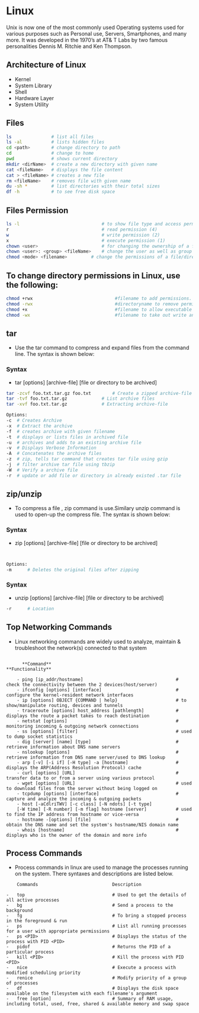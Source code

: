 # Linux 
Unix is now one of the most commonly used Operating systems used for various purposes such as Personal use, Servers, Smartphones, and many more. It was developed in the 1970’s at AT& T Labs by two famous personalities Dennis M. Ritchie and Ken Thompson.

## Architecture of Linux
- Kernel
- System Library
- Shell
- Hardware Layer
- System Utility

## Files
```sh
ls               # list all files
ls -al           # lists hidden files
cd <path>        # change directory to path
cd               # change to home
pwd              # shows current directory
mkdir <dirName>  # create a new directory with given name
cat <fileName>   # displays the file content
cat > <fileName> # creates a new file
rm <fileName>    # removes file with given name
du -sh *         # list directories with their total sizes 
df -h            # to see free disk space

```

## Files Permission
```sh
ls -l                              	# to show file type and access permission
r                                  	# read permission (4)
w                                  	# write permission (2)
x                                  	# execute permission (1)
chown <user>                       	# for changing the ownership of a file/directory
chown <user>: <group> <fileName>   	# change the user as well as group for a file or directory
chmod <mode> <filename>			# change the permissions of a file/directory

```

## To change directory permissions in Linux, use the following:
```sh
chmod +rwx                               #filename to add permissions.
chmod -rwx                               #directoryname to remove permissions.
chmod +x                                 #filename to allow executable permissions.
chmod -wx                                #filename to take out write and executable permissions.
```
## tar
- Use the tar command to compress and expand files from the command line. The syntax is shown below:

### Syntax
- tar [options] [archive-file] [file or directory to be archived] 

```sh
tar -zcvf foo.txt.tar.gz foo.txt		# Create a zipped archive-file
tar -tvf foo.txt.tar.gz				# List archive files
tar -xvf foo.txt.tar.gz				# Extracting archive-file

Options:
-c 	# Creates Archive 
-x 	# Extract the archive 
-f 	# creates archive with given filename 
-t 	# displays or lists files in archived file 
-u 	# archives and adds to an existing archive file 
-v 	# Displays Verbose Information 
-A 	# Concatenates the archive files 
-z 	# zip, tells tar command that creates tar file using gzip 
-j 	# filter archive tar file using tbzip 
-W 	# Verify a archive file 
-r 	# update or add file or directory in already existed .tar file
```
## zip/unzip
- To compress a file , zip command is use.Similary unzip command is used to open-up the compress file. The syntax is shown below:

### Syntax
- zip [options] [archive-file] [file or directory to be archived]

```sh


Options:
-m      # Deletes the original files after zipping
```

### Syntax
- unzip [options] [archive-file] [file or directory to be archived]

```sh
-r      # Location
```

## Top Networking Commands
- Linux networking commands are widely used to analyze, maintain & troubleshoot the network(s) connected to that system

```

      **Command**                                                   **Functionality**
    
    - ping [ip_addr/hostname]                                   # check the connectivity between the 2 devices(host/server)
    - ifconfig [options] [interface]                            # configure the kernel-resident network interfaces
    - ip [options] OBJECT {COMMAND | help}                      # to show/manipulate routing, devices and tunnels
    - traceroute [options] host_address [pathlength]            # displays the route a packet takes to reach destination
    - netstat [options]                                         # monitoring incoming & outgoing network connections
    - ss [options] [filter]                                     # used to dump socket statistics  
    - dig [server] [name] [type]                                # retrieve information about DNS name servers
    - nslookup [options]                                        # retrieve information from DNS name server/used to DNS lookup
    - arp [-v] [-i if] [-H type] -a [hostname]                  # displays the ARP(Address Resolution Protocol) cache
    - curl [options] [URL]                                      # transfer data to or from a server using various protocol
    - wget [options] [URL]                                      # used to download files from the server without being logged on
    - tcpdump [options] [interface]                             # capture and analyze the incoming & outgoing packets
    - host [-aCdlriTWV] [-c class] [-N ndots] [-t type] 
    [-W time] [-R number] [-m flag] hostname [server]           # used to find the IP address from hostname or vice-versa
    - hostname -[options] [file]                                # obtain the DNS name and set the system's hostname/NIS domain name
    - whois [hostname]                                          # displays who is the owner of the domain and more info

```



## Process Commands
- Process commands in linux are used to manage the processes running on the system. There syntaxes and descriptions are listed below.

```
	Commands 							Description

-	top 								# Used to get the details of all active processes
- 	bg 									# Send a process to the background
-	fg 									# To bring a stopped process in the foreground & run  
-	ps 									# List all running processes for a user with appropriate permissions
-	ps <PID> 							# Displays the status of the process with PID <PID> 
-	pidof 								# Returns the PID of a particular process
-	kill <PID> 							# Kill the process with PID <PID>
-	nice 								# Execute a process with modified scheduling priority
-	renice 								# Modify priority of a group of processes
-	df 									# Displays the disk space available on the filesystem with each filename's argument
-	free [option]						# Summary of RAM usage, including total, used, free, shared & available memory and swap space
```
